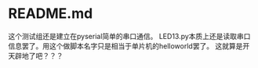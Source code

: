 # README.md
这个测试组还是建立在pyserial简单的串口通信。
LED13.py本质上还是读取串口信息罢了。用这个做脚本名字只是相当于单片机的helloworld罢了。
这就算是开天辟地了吧？？？
